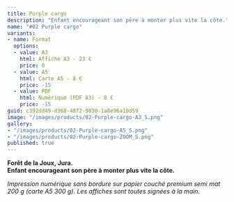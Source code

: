 ```yaml
---
title: Purple cargo
description: "Enfant encourageant son père à monter plus vite la côte."
name: "#02 Purple cargo"
variants:
- name: Format
  options:
  - value: A3
    html: Affiche A3 - 23 €
    price: 0
  - value: A5
    html: Carte A5 - 8 €
    price: -15
  - value: PDF
    html: Numérique (PDF A3) - 8 €
    price: -15
guid: c392dd49-d368-48f2-9830-1a8e96a10d59
image: "/images/products/02-Purple-cargo-A3_S.png"
gallery:
- "/images/products/02-Purple-cargo-A5_S.png"
- "/images/products/02-Purple-cargo-ZOOM_S.png"
published: true
---
```

**Forêt de la Joux, Jura.**  
**Enfant encourageant son père à monter plus vite la côte.**

_Impression numérique sans bordure sur papier couché premium semi mat 200 g (carte A5 300 g). Les affiches sont toutes signées à la main._
